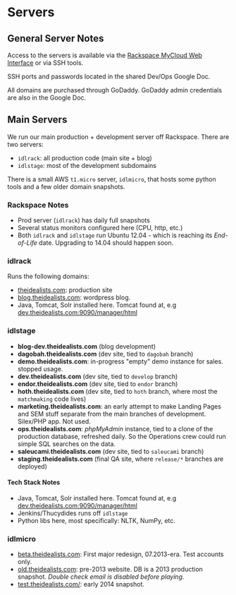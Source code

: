# Servers #

## General Server Notes ##
Access to the servers is available via the [Rackspace MyCloud Web Interface](https://mycloud.rackspace.com/) or via SSH tools. 

SSH ports and passwords located in the shared Dev/Ops Google Doc.

All domains are purchased through GoDaddy. GoDaddy admin credentials are also in the Google Doc.

## Main Servers
We run our main production + development server off Rackspace.
There are two servers:
* `idlrack`: all production code (main site + blog)
* `idlstage`: most of the development subdomains

There is a small AWS `t1.micro` server, `idlmicro`, that hosts some python tools and a few older domain snapshots.

### Rackspace Notes

* Prod server (`idlrack`) has daily full snapshots
* Several status monitors configured here (CPU, http, etc.)
* Both `idlrack` and `idlstage` run Ubuntu 12.04 - which is reaching its _End-of-Life_ date. Upgrading to 14.04 should happen soon.

### idlrack
Runs the following domains:
* [theidealists.com](http://theidealists.com): production site
* [blog.theidealists.com](http://blog.theidealists.com): wordpress blog.
* Java, Tomcat, Solr installed here. Tomcat found at, e.g [dev.theidealists.com:9090/manager/html](http://theidealists.com:9090/manager/html)


### idlstage
* **blog-dev.theidealists.com** (blog development)
* **dagobah.theidealists.com** (dev site, tied to `dagobah` branch)
* **demo.theidealists.com**: in-progress "empty" demo instance for sales. stopped usage.
* **dev.theidealists.com** (dev site, tied to `develop` branch)
* **endor.theidealists.com** (dev site, tied to `endor` branch)
* **hoth.theidealists.com** (dev site, tied to `hoth` branch, where most the `matchmaking` code lives)
* **marketing.theidealists.com**: an early attempt to make Landing Pages and SEM stuff separate from the main branches of development. Silex/PHP app. Not used.
* **ops.theidealists.com**: _phpMyAdmin_ instance, tied to a clone of the production database, refreshed daily. So the Operations crew could run simple SQL searches on the data.
* **saleucami.theidealists.com** (dev site, tied to `saleucami` branch)
* **staging.theidealists.com** (final QA site, where `release/*` branches are deployed)

#### Tech Stack Notes
* Java, Tomcat, Solr installed here. Tomcat found at, e.g [dev.theidealists.com:9090/manager/html](http://dev.theidealists.com:9090/manager/html)
* Jenkins/Thucydides runs off `idlstage`
* Python libs here, most specifically: NLTK, NumPy, etc.

### idlmicro
* [beta.theidealists.com](http://beta.theidealists.com/): First major redesign, 07.2013-era. Test accounts only.
* [old.theidealists.com](http://old.theidealists.com/): pre-2013 website. DB is a 2013 production snapshot. _Double check email is disabled before playing_.
* [test.theidealists.com/](http://test.theidealists.com/): early 2014 snapshot.




